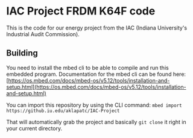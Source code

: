 # IAC Project FRDM K64F code
This is the code for our energy project from the IAC (Indiana University's Industrial Audit Commission).

## Building
You need to install the mbed cli to be able to compile and run this embedded program. Documentation for the mbed cli can be found here: [https://os.mbed.com/docs/mbed-os/v5.12/tools/installation-and-setup.html](https://os.mbed.com/docs/mbed-os/v5.12/tools/installation-and-setup.html)

You can import this repository by using the CLI command: `mbed import https://github.iu.edu/aklapatc/IAC-Project`

That will automatically grab the project and basically `git clone` it right in your current directory.